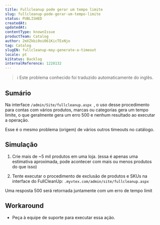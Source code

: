 ```yaml
---
title: Fullcleanup pode gerar um tempo limite
slug: fullcleanup-pode-gerar-um-tempo-limite
status: PUBLISHED
createdAt: 
updatedAt: 
contentType: knownIssue
productTeam: Catalog
author: 2mXZkbi0oi061KicTExNjo
tag: Catalog
slugEN: fullcleanup-may-generate-a-timeout
locale: pt
kiStatus: Backlog
internalReference: 1228132
---
```


>ℹ️ Este problema conhecido foi traduzido automaticamente do inglês.

## Sumário


Na interface `/admin/Site/fullcleanup.aspx `, o uso desse procedimento para contas com vários produtos, marcas ou categorias gera um tempo limite, o que geralmente gera um erro 500 e nenhum resultado ao executar a operação.

Esse é o mesmo problema (origem) de vários outros timeouts no catálogo.
## Simulação


1) Crie mais de ~5 mil produtos em uma loja. (essa é apenas uma estimativa aproximada, pode acontecer com mais ou menos produtos do que isso)

2) Tente executar o procedimento de exclusão de produtos e SKUs na interface do FullCleanUp: `.myvtex.com/admin/site/fullcleanup.aspx`

Uma resposta 500 será retornada juntamente com um erro de tempo limit
## Workaround


- Peça à equipe de suporte para executar essa ação.



